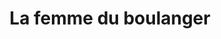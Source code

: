 ---
title: "La femme du boulanger"
url: /berneval-le-grand/la-femme-du-boulanger/
shop: boulangerie
---